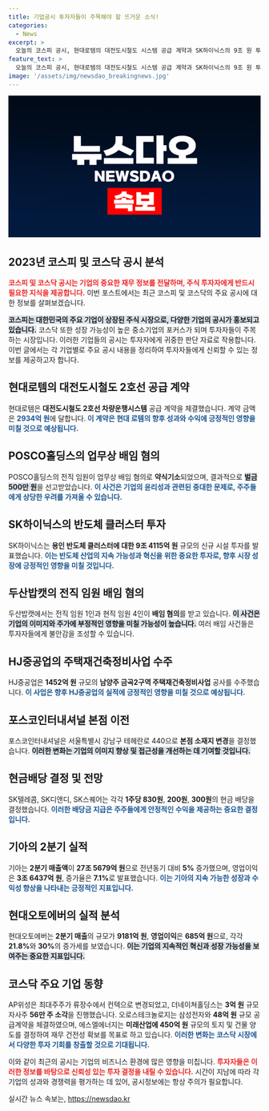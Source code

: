 ```yaml
---
title: 기업공시 투자자들이 주목해야 할 뜨거운 소식!
categories:
  - News
excerpt: >
  오늘의 코스피 공시, 현대로템의 대전도시철도 시스템 공급 계약과 SK하이닉스의 9조 원 투자가 눈길을 끌고 있습니다! POSCO홀딩스의 전직 임원 배임 혐의 및 두산밥캣 배임 사건의 충격까지, 놓치지 마세요!
feature_text: >
  오늘의 코스피 공시, 현대로템의 대전도시철도 시스템 공급 계약과 SK하이닉스의 9조 원 투자가 눈길을 끌고 있습니다! POSCO홀딩스의 전직 임원 배임 혐의 및 두산밥캣 배임 사건의 충격까지, 놓치지 마세요!
image: '/assets/img/newsdao_breakingnews.jpg'
---
```


<p><img src="/assets/img/newsdao_breakingnews.jpg" alt="pcversion 속보" /></p>

<h2 data-ke-size="size26">2023년 코스피 및 코스닥 공시 분석</h2>

<p data-ke-size="size16"><b><span style="color: #ee2323;">코스피 및 코스닥 공시는 기업의 중요한 재무 정보를 전달하며, 주식 투자자에게 반드시 필요한 지식을 제공합니다.</span></b> 이번 포스트에서는 최근 코스피 및 코스닥의 주요 공시에 대한 정보를 살펴보겠습니다. </p>

<p data-ke-size="size16"><b><span style="background-color: #21538527;">코스피는 대한민국의 주요 기업이 상장된 주식 시장으로, 다양한 기업의 공시가 홍보되고 있습니다.</span></b> 코스닥 또한 성장 가능성이 높은 중소기업의 포커스가 되며 투자자들이 주목하는 시장입니다. 이러한 기업들의 공시는 투자자에게 귀중한 판단 자료로 작용합니다. 이번 글에서는 각 기업별로 주요 공시 내용을 정리하여 투자자들에게 신뢰할 수 있는 정보를 제공하고자 합니다.</p>

<h2 data-ke-size="size26">현대로템의 대전도시철도 2호선 공급 계약</h2>

<p data-ke-size="size16">현대로템은 <b>대전도시철도 2호선 차량운행시스템</b> 공급 계약을 체결했습니다. 계약 금액은 <b><span style="color: #1a5490;">2934억 원</span></b>에 달합니다.<b><span style="color: #1a5490;"> 이 계약은 현대 로템의 향후 성과와 수익에 긍정적인 영향을 미칠 것으로 예상됩니다. </span></b></p>

<h2 data-ke-size="size26">POSCO홀딩스의 업무상 배임 혐의</h2>

<p data-ke-size="size16">POSCO홀딩스의 전직 임원이 업무상 배임 혐의로 <b>약식기소</b>되었으며, 결과적으로 <b><span style="background-color: #21538527;">벌금 500만 원</span></b>을 선고받았습니다. <b><span style="color: #1a5490;">이 사건은 기업의 윤리성과 관련된 중대한 문제로, 주주들에게 상당한 우려를 가져올 수 있습니다.</span></b></p>

<h2 data-ke-size="size26">SK하이닉스의 반도체 클러스터 투자</h2>

<p data-ke-size="size16">SK하이닉스는 <b>용인 반도체 클러스터에 대한 9조 4115억 원</b> 규모의 신규 시설 투자를 발표했습니다. <b><span style="color: #1a5490;">이는 반도체 산업의 지속 가능성과 혁신을 위한 중요한 투자로, 향후 시장 성장에 긍정적인 영향을 미칠 것입니다.</span></b></p>

<h2 data-ke-size="size26">두산밥캣의 전직 임원 배임 혐의</h2>

<p data-ke-size="size16">두산밥캣에서는 전직 임원 1인과 현직 임원 4인이 <b>배임 혐의</b>를 받고 있습니다. <b><span style="background-color: #21538527;">이 사건은 기업의 이미지와 주가에 부정적인 영향을 미칠 가능성이 높습니다.</span></b> 여러 배임 사건들은 투자자들에게 불안감을 조성할 수 있습니다.</p>

<h2 data-ke-size="size26">HJ중공업의 주택재건축정비사업 수주</h2>

<p data-ke-size="size16">HJ중공업은 <b>1452억 원</b> 규모의 <b>남양주 금곡2구역 주택재건축정비사업</b> 공사를 수주했습니다. <b><span style="color: #1a5490;">이 사업은 향후 HJ중공업의 실적에 긍정적인 영향을 미칠 것으로 예상됩니다.</span></b></p>

<h2 data-ke-size="size26">포스코인터내셔널 본점 이전</h2>

<p data-ke-size="size16">포스코인터내셔널은 서울특별시 강남구 테헤란로 440으로 <b>본점 소재지 변경</b>을 결정했습니다. <b><span style="background-color: #21538527;">이러한 변화는 기업의 이미지 향상 및 접근성을 개선하는 데 기여할 것입니다.</span></b></p>

<h2 data-ke-size="size26">현금배당 결정 및 전망</h2>

<p data-ke-size="size16">SK텔레콤, SK디앤디, SK스퀘어는 각각 <b>1주당 830원</b>, <b>200원</b>, <b>300원</b>의 현금 배당을 결정했습니다. <b><span style="color: #1a5490;">이러한 배당금 지급은 주주들에게 안정적인 수익을 제공하는 중요한 결정입니다.</span></b></p>

<h2 data-ke-size="size26">기아의 2분기 실적</h2>

<p data-ke-size="size16">기아는 <b>2분기 매출액</b>이 <b>27조 5679억 원</b>으로 전년동기 대비 <b>5%</b> 증가했으며, 영업이익은 <b>3조 6437억 원</b>, 증가율은 <b>7.1%</b>로 발표했습니다. <b><span style="color: #1a5490;">이는 기아의 지속 가능한 성장과 수익성 향상을 나타내는 긍정적인 지표입니다.</span></b></p>

<h2 data-ke-size="size26">현대오토에버의 실적 분석</h2>

<p data-ke-size="size16">현대오토에버는 <b>2분기 매출</b>의 규모가 <b>9181억 원</b>, <b>영업이익</b>은 <b>685억 원</b>으로, 각각 <b>21.8%</b>와 <b>30%</b>의 증가세를 보였습니다. <b><span style="background-color: #21538527;">이는 기업의 지속적인 혁신과 성장 가능성을 보여주는 중요한 지표입니다.</span></b></p>

<h2 data-ke-size="size26">코스닥 주요 기업 동향</h2>

<p data-ke-size="size16">AP위성은 최대주주가 류장수에서 컨텍으로 변경되었고, 더네이쳐홀딩스는 <b>3억 원</b> 규모 자사주 <b>56만 주 소각</b>을 진행했습니다. 오로스테크놀로지는 삼성전자와 <b>48억 원</b> 규모 공급계약을 체결하였으며, 에스엘에너지는 <b>미래산업에 450억 원</b> 규모의 토지 및 건물 양도를 결정하여 재무 건전성 확보를 목표로 하고 있습니다. <b><span style="color: #1a5490;">이러한 변화는 코스닥 시장에서 다양한 투자 기회를 창출할 것으로 기대됩니다.</span></b></p>

<p data-ke-size="size16">이와 같이 최근의 공시는 기업의 비즈니스 환경에 많은 영향을 미칩니다. <b><span style="color: #ee2323;">투자자들은 이러한 정보를 바탕으로 신뢰성 있는 투자 결정을 내릴 수 있습니다.</span></b> 시간이 지남에 따라 각 기업의 성과와 경쟁력을 평가하는 데 있어, 공시정보에는 항상 주의가 필요합니다.</p>
실시간 뉴스 속보는, <a href="https://newsdao.kr" rel="dofollow">https://newsdao.kr</a>


